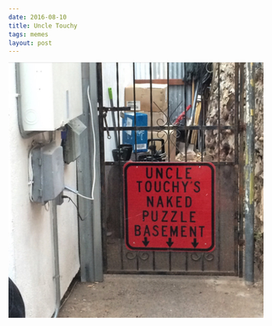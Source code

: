 ```yaml
---
date: 2016-08-10
title: Uncle Touchy
tags: memes
layout: post
---
```


![uncletouchy](https://raw.githubusercontent.com/muneer78/muneer78.github.io/master/images/uncletouchy.jpeg)



